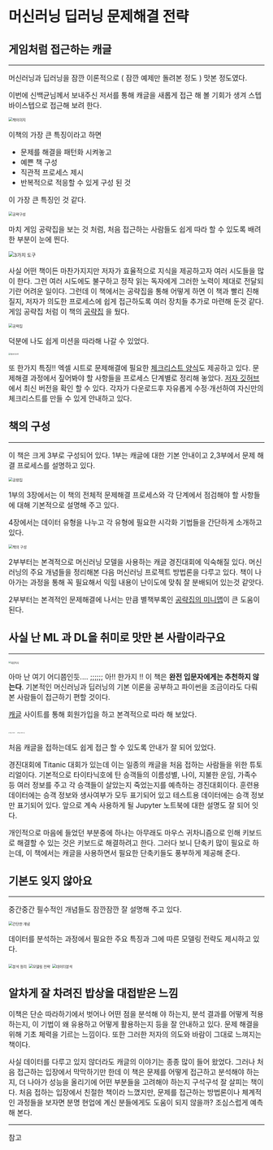 # 머신러닝 딥러닝 문제해결 전략



## 게임처럼 접근하는 캐글

---

머신러닝과 딥러닝을 잠깐 이론적으로 ( 잠깐 예제만 돌려본 정도 ) 맛본 정도였다. 

이번에 신백균님께서 보내주신 저서를 통해 캐글을 새롭게 접근 해 볼 기회가 생겨 스텝바이스텝으로 접근해 보려 한다.

<img src="https://user-images.githubusercontent.com/10527294/165560381-a126c388-4068-43f5-8200-3534f3d8fa28.png" alt="책이미지" style="zoom:50%;" />

이책의 가장 큰 특징이라고 하면 

- 문제를 해결을 패턴화 시켜놓고
- 예쁜 책 구성
- 직관적 프로세스 제시
- 반복적으로 적응할 수 있게 구성 된 것

이 가장 큰 특징인 것 같다.





<img src="https://user-images.githubusercontent.com/10527294/165564378-dccae10d-103a-4be8-8c08-a3274fca5e80.png" alt="공략구성" style="zoom:50%;" />

마치 게임 공략집을 보는 것 처럼, 처음 접근하는 사람들도 쉽게 따라 할 수 있도록 배려한 부분이 눈에 띈다.

<img src="https://user-images.githubusercontent.com/10527294/165565332-7f7d909a-47c9-4bc7-be01-9ff27bc1eef0.png" alt="3가지 도구" style="zoom: 67%;" />

사실 어떤 책이든 마찬가지지만 저자가 효율적으로 지식을 제공하고자 여러 시도들을 많이 한다. 그런 여러 시도에도 불구하고 정작 읽는 독자에게 그러한 노력이 제대로 전달되기란 어려운 일이다. 그런데 이 책에서는 공략집을 통해 어떻게 하면 이 책과 빨리 진해질지, 저자가 의도한 프로세스에 쉽게 접근하도록 여러 장치들 추가로 마련해 둔것 같다. 게임 공략집 처럼 이 책의 [공략집][공략집] 을 뒀다.

<img src="https://user-images.githubusercontent.com/10527294/165565853-cccf17b6-efa9-4fa2-8023-1c63120ddf6f.png" alt="공략집" style="zoom:50%;" />

덕분에 나도 쉽게 미션을 따라해 나갈 수 있었다.

<img src="https://user-images.githubusercontent.com/10527294/165566540-c14af657-2595-49f8-a75f-8bf4b152307f.png" alt="체크리스트" style="zoom: 25%;" />

또 한가지 특징!! 엑셀 시트로 문제해결에 필요한 [체크리스트 양식][머신러닝 문제해결 체크리스트 (beta)]도 제공하고 있다. 문제해결 과정에서 짚어봐야 할 사항들을 프로세스 단계별로 정리해 놓았다. [저자 깃허브][머신러닝 딥러닝 문제해결 전략 Github]에서 최신 버전을 확인 할 수 있다. 각자가 다운로드후 자유롭게 수정·개선하여 자신만의 체크리스트를 만들 수 있게 안내하고 있다.





## 책의 구성

---

이 책은 크게 3부로 구성되어 있다. 1부는 캐글에 대한 기본 안내이고 2,3부에서 문제 해결 프로세스를 설명하고 있다.

<img src="https://user-images.githubusercontent.com/10527294/165564606-aed5e18e-2618-4cb8-80d0-4bec5d51bc40.png" alt="공량집" style="zoom:50%;" />



1부의 3장에서는 이 책의 전체적 문제해결 프로세스와 각 단계에서 점검해야 할 사항들에 대해 기본적으로 설명해 주고 있다.

4장에서는 데이터 유형을 나누고 각 유형에 필요한 시각화 기법들을 간단하게 소개하고 있다. 

<img src="https://user-images.githubusercontent.com/10527294/165562564-49f9b07f-a391-4dde-8ebd-790abc48ca2c.png" alt="책의 구성" style="zoom:50%;" />

2부부터는 본격적으로 머신러닝 모델을 사용하는 캐글 경진대회에 익숙해질 있다. 머신러닝의 주요 개념들을 정리해본 다음 머신러닝 프로젝트 방법론을 다루고 있다.  책이 나아가는 과정을 통해 꼭 필요해서 익힐 내용이 난이도에 맞춰 잘 분배되어 있는것 같앗다. 

2부부터는 본격적인 문제해결에 나서는 만큼 별책부록인 [공략집의 미니맵][공략집]이 큰 도움이 된다.





## 사실 난 ML 과 DL을 취미로 맛만 본 사람이라구요

---

<img src="https://user-images.githubusercontent.com/10527294/165561286-27b5b92f-1606-4344-bb3b-fb72b943829d.jpg" alt="대상독자" style="zoom: 30%;" />

아마 난 여기 어디쯤인듯.... ;;;;;; 아!! 한가지 !! 이 책은 **완전 입문자에게는 추천하지 않는다**. 기본적인 머신러닝과 딥러닝의 기본 이론을 공부하고 파이썬을 조금이라도 다뤄 본 사람들이 접근하기 편할 것이다.

[캐글][캐글 사이트] 사이트를 통해 회원가입을 하고 본격적으로 따라 해 보았다. 

<img src="https://user-images.githubusercontent.com/10527294/165563222-f9ed9565-c69a-4808-8a5e-2f9024bfccfd.png" alt="캐글 사이트" style="zoom: 15%;" />



<img src="https://user-images.githubusercontent.com/10527294/165563298-b521e839-327f-4ab0-a092-0dfd2f88f392.png" alt="캐글 사이트 홈" style="zoom: 15%;" />

처음 캐글을 접하는데도 쉽게 접근 할 수 있도록 안내가 잘 되어 있었다.

경진대회에 Titanic 대회가 있는데 이는 일종의 캐글을 처음 접하는 사람들을 위한 튜토리얼이다. 기본적으로 타이타닉호에 탄 승객들의 이름성별, 나이, 지불한 운임, 가족수 등 여러 정보를 주고 각 승객들이 살았는지 죽었는지를 예측하는 경진대회이다. 훈련용 데이터에는 승객 정보와 생사여부가 모두 표기되어 있고 테스트용 데이터에는 승객 정보만 표기되어 있다. 앞으로 계속 사용하게 될 Jupyter 노트북에 대한 설명도 잘 되어 잇다.

개인적으로 마음에 들었던 부분중에 하나는 아무래도 마우스 귀차니즘으로 인해 키보드로 해결할 수 있는 것은 키보드로 해결하려고 한다. 그러다 보니 단축키 많이 필요로 하는데, 이 책에서는 캐글을 사용하면서 필요한 단축키들도 풍부하게 제공해 준다.





## 기본도 잊지 않아요

---

중간중간 필수적인 개념들도 잠깐잠깐 잘 설명해 주고 있다.

<img src="https://user-images.githubusercontent.com/10527294/165578651-24b14351-bcff-4f6e-92bb-2c6491d1ba18.png" alt="간단한 개념" style="zoom:50%;" />

데이터를 분석하는 과정에서 필요한 주요 특징과 그에 따른 모델링 전략도 제시하고 있다.

<img src="https://user-images.githubusercontent.com/10527294/165579261-1e14b217-1b51-4cc8-a6d0-e22890cf525d.png" alt="분석 정리" style="zoom:50%;" />

<img src="https://user-images.githubusercontent.com/10527294/165579587-a808506f-a0c6-41e9-81fa-1cf7f2c86ab3.png" alt="모델링 전략" style="zoom:50%;" />

<img src="https://user-images.githubusercontent.com/10527294/165584579-fed0f405-3ba7-4c60-8c10-ae879e96ad58.png" alt="데이터분석" style="zoom:50%;" />



## 알차게 잘 차려진 밥상을 대접받은 느낌

이책은  단순 따라하기에서 벗어나 어떤 점을 분석해 야 하는지, 분석 결과를 어떻게 적용하는지, 이 기법이 왜 유용하고 어떻게 활용하는지 등을 잘 안내하고 있다. 문제 해결을 위해 기초 체력을 기르는 느낌이다.  또한 그러한 저자의 의도와 바람이 그대로 느껴지는 책이다.

사실 데이터를 다루고 있지 않더라도 캐글의 이야기는 종종 많이 들어 왔었다. 그러나 처음 접근하는 입장에서 막막하기만 한데 이 책은 문제를 어떻게 접근하고 분석해야 하는지, 더 나아가 성능을 올리기에 어떤 부분들을 고려해야 하는지 구석구석 잘 살피는 책이다. 처음 접하는 입장에서 친절한 책이라 느꼈지만, 문제를 접근하는 방법론이나 체계적인 과정들을 보자면 분명 현업에 계신 분들에게도 도움이 되지 않을까? 조심스럽게 예측해 본다.



---

참고

[머신러닝 딥러닝 문제해결 전략 Github]: https://github.com/BaekKyunShin/musthave_mldl_problem_solving_strategy	"머신러닝 딥러닝 문제해결 전략 Github"
[공략집]: https://github.com/BaekKyunShin/musthave_mldl_problem_solving_strategy/tree/main/minimap	"공략집(with 미니맵)"
[머신러닝 문제해결 체크리스트 (beta)]: https://docs.google.com/spreadsheets/d/1kVygnwbR_YUpNFgw-6mZQuPn8ILY2m3vl32BOu7gQsc/edit#gid=39315817	"머신러닝 문제해결 체크리스트 (beta)"
[(이미지 분류) 딥러닝 문제해결 체크리스트 (beta)]: https://docs.google.com/spreadsheets/d/1kVygnwbR_YUpNFgw-6mZQuPn8ILY2m3vl32BOu7gQsc/edit#gid=1051001003	"이미지 분류) 딥러닝 문제해결 체크리스트 (beta)"
[캐글 사이트]: https://www.kaggle.com/	"캐글"